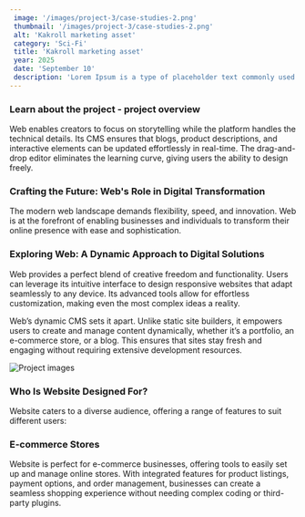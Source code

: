 ```yaml
---
 image: '/images/project-3/case-studies-2.png'
 thumbnail: '/images/project-3/case-studies-2.png'
 alt: 'Kakroll marketing asset'
 category: 'Sci-Fi'
 title: 'Kakroll marketing asset'
 year: 2025
 date: 'September 10'
 description: 'Lorem Ipsum is a type of placeholder text commonly used in the design and publishing industries. It allows designers to fill a layout with text that resembles natural language without the distraction of meaningful content. This helps to focus on the visual aspects of the design, such as typography, spacing, and overall composition, making it easier to evaluate the aesthetic qualities of a project.'
---
```


### Learn about the project - project overview

Web enables creators to focus on storytelling while the platform handles the technical details. Its CMS ensures that blogs, product descriptions, and interactive elements can be updated effortlessly in real-time. The drag-and-drop editor eliminates the learning curve, giving users the ability to design freely.

### Crafting the Future: Web's Role in Digital Transformation

The modern web landscape demands flexibility, speed, and innovation. Web is at the forefront of enabling businesses and individuals to transform their online presence with ease and sophistication.

### Exploring Web: A Dynamic Approach to Digital Solutions

Web provides a perfect blend of creative freedom and functionality. Users can leverage its intuitive interface to design responsive websites that adapt seamlessly to any device. Its advanced tools allow for effortless customization, making even the most complex ideas a reality.

Web’s dynamic CMS sets it apart. Unlike static site builders, it empowers users to create and manage content dynamically, whether it’s a portfolio, an e-commerce store, or a blog. This ensures that sites stay fresh and engaging without requiring extensive development resources.

![Project images](/images/project-details/project-details-2-banner.png)

### Who Is Website Designed For?

Website caters to a diverse audience, offering a range of features to suit different users:

### E-commerce Stores

Website is perfect for e-commerce businesses, offering tools to easily set up and manage online stores. With integrated features for product listings, payment options, and order management, businesses can create a seamless shopping experience without needing complex coding or third-party plugins.
